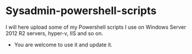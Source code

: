 # Sysadmin-powershell-scripts
I will here upload some of my Powershell scripts I use on Windows Server 2012 R2 servers, hyper-v, IIS and so on.
- You are welcome to use it and update it.
